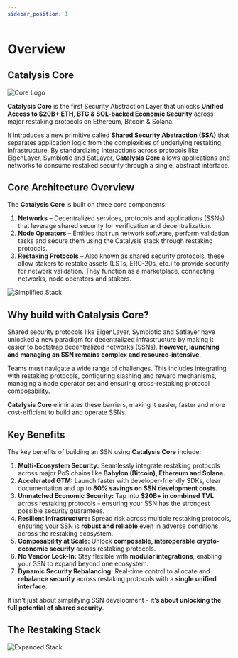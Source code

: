 ```yaml
---
sidebar_position: 1
---
```


# Overview

## Catalysis Core

<div style={{textAlign: 'center'}}>

![Core Logo](./images/Core-1x.png)

</div>

**Catalysis Core** is the first Security Abstraction Layer that unlocks **Unified Access to $20B+ ETH, BTC & SOL-backed Economic Security** across major restaking protocols on Ethereum, Bitcoin & Solana.

It introduces a new primitive called **Shared Security Abstraction (SSA)** that separates application logic from the complexities of underlying restaking infrastructure. By standardizing interactions across protocols like EigenLayer, Symbiotic and SatLayer, **Catalysis Core** allows applications and networks to consume restaked security through a single, abstract interface.

## Core Architecture Overview

The **Catalysis Core** is built on three core components:
1. **Networks** – Decentralized services, protocols and applications (SSNs) that leverage shared security for verification and decentralization.
2. **Node Operators** – Entities that run network software, perform validation tasks and secure them using the Catalysis stack through restaking protocols.
3. **Restaking Protocols** – Also known as shared security protocols, these allow stakers to restake assets (LSTs, ERC-20s, etc.) to provide security for network validation. They function as a marketplace, connecting networks, node operators and stakers.

![Simplified Stack](./images/arch-101.png)

## Why build with Catalysis Core?

Shared security protocols like EigenLayer, Symbiotic and Satlayer have unlocked a new paradigm for decentralized infrastructure by making it easier to bootstrap decentralized networks (SSNs). **However, launching and managing an SSN remains complex and resource-intensive**.

Teams must navigate a wide range of challenges. This includes integrating with restaking protocols, configuring slashing and reward mechanisms, managing a node operator set and ensuring cross-restaking protocol composability.

**Catalysis Core** eliminates these barriers, making it easier, faster and more cost-efficient to build and operate SSNs.

## Key Benefits

The key benefits of building an SSN using **Catalysis Core** include:

1. **Multi-Ecosystem Security:** Seamlessly integrate restaking protocols across major PoS chains like **Babylon (Bitcoin), Ethereum and Solana**.
2. **Accelerated GTM:** Launch faster with developer-friendly SDKs, clear documentation and up to **80% savings on SSN development costs**.
3. **Unmatched Economic Security:** Tap into **$20B+ in combined TVL** across restaking protocols - ensuring your SSN has the strongest possible security guarantees.
4. **Resilient Infrastructure:** Spread risk across multiple restaking protocols, ensuring your SSN is **robust and reliable** even in adverse conditions across the restaking ecosystem.
4. **Composability at Scale:** Unlock **composable, interoperable crypto-economic security** across restaking protocols.
5. **No Vendor Lock-In:** Stay flexible with **modular integrations**, enabling your SSN to expand beyond one ecosystem.
6. **Dynamic Security Rebalancing:** Real-time control to allocate and **rebalance security** across restaking protocols with a **single unified interface**.

It isn't just about simplifying SSN development - **it’s about unlocking the full potential of shared security**.

## The Restaking Stack

![Expanded Stack](./images/expanded.png)
